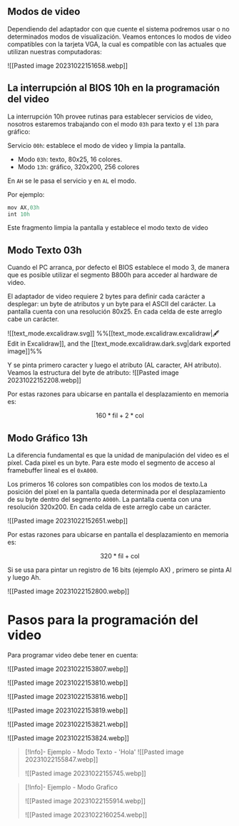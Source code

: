 
## Modos de video

Dependiendo del adaptador con que cuente el sistema podremos usar o no determinados modos de visualización. Veamos entonces lo modos de video compatibles con la tarjeta VGA, la cual es compatible con las actuales que utilizan nuestras computadoras:

![[Pasted image 20231022151658.webp]]


## La interrupción al BIOS 10h en la programación del video

La interrupción 10h provee rutinas para establecer servicios de video, nosotros estaremos trabajando con el modo `03h` para texto y el `13h` para gráfico:

Servicio `00h`: establece el modo de video y limpia la pantalla.

- Modo `03h`: texto, 80x25, 16 colores.
- Modo `13h`: gráfico, 320x200, 256 colores

En `AH` se le pasa el servicio y en `AL` el modo.

Por ejemplo:

```nasm
mov AX,03h
int 10h
```

Este fragmento limpia la pantalla y establece el modo texto de video


## Modo Texto 03h

Cuando el PC arranca, por defecto el BIOS establece el modo 3, de manera que es posible utilizar el segmento B800h para acceder al hardware de video. 

El adaptador de video requiere 2 bytes para definir cada carácter a desplegar: un byte de atributos y un byte para el ASCII del carácter. La pantalla cuenta con una resolución 80x25. En cada celda de este arreglo cabe un carácter.

![[text_mode.excalidraw.svg]]
%%[[text_mode.excalidraw.excalidraw|🖋 Edit in Excalidraw]], and the [[text_mode.excalidraw.dark.svg|dark exported image]]%%

Y se pinta primero caracter y luego el atributo (AL caracter, AH atributo). Veamos la estructura del byte de atributo:
![[Pasted image 20231022152208.webp]]

Por estas razones para ubicarse en pantalla el desplazamiento en memoria es:

$$160* \text{fil} + 2 * \text{col}$$


## **Modo Gráfico 13h**

La diferencia fundamental es que la unidad de manipulación del video es el píxel. Cada pixel es un byte. 
Para este modo el segmento de acceso al framebuffer lineal es el `0xA000`.  

Los primeros 16 colores son compatibles con los modos de texto.La posición del pixel en la pantalla queda determinada por el desplazamiento de su byte dentro del segmento `A000h`. La pantalla cuenta con una resolución 320x200. En cada celda de este arreglo cabe un carácter.


![[Pasted image 20231022152651.webp]]

Por estas razones para ubicarse en pantalla el desplazamiento en memoria es:

$$320 * \text{fil} + \text{col}$$

Si se usa para pintar un registro de 16 bits (ejemplo AX) , primero se pinta Al y luego Ah.

![[Pasted image 20231022152800.webp]]

# Pasos para la programación del video

Para programar video debe tener en cuenta:

![[Pasted image 20231022153807.webp]]

![[Pasted image 20231022153810.webp]]

![[Pasted image 20231022153816.webp]]

![[Pasted image 20231022153819.webp]]

![[Pasted image 20231022153821.webp]]

![[Pasted image 20231022153824.webp]]


> [!Info]- Ejemplo - Modo Texto - 'Hola'
> ![[Pasted image 20231022155847.webp]]
> 
> ![[Pasted image 20231022155745.webp]]


> [!Info]- Ejemplo - Modo Grafico
>  
>  ![[Pasted image 20231022155914.webp]]
>  
>  ![[Pasted image 20231022160254.webp]]

